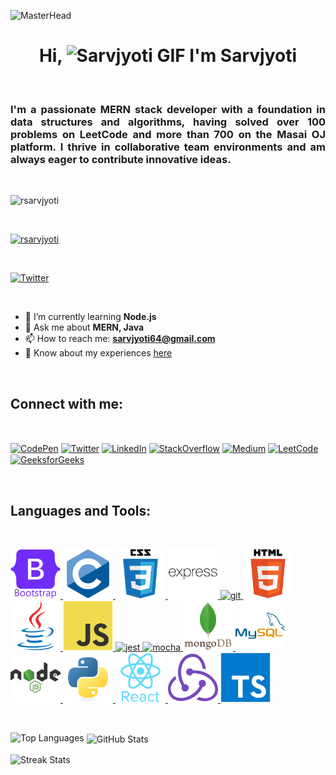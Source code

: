 ![MasterHead](https://user-images.githubusercontent.com/74038190/212284136-03988914-d899-44b4-b1d9-4eeccf656e44.gif)

<h1 align="center">Hi, 
   <img width="80px" src="https://user-images.githubusercontent.com/74038190/214644152-52f47eb3-5e31-4f47-8758-05c9468d5596.gif" alt="Sarvjyoti GIF" />
    I'm Sarvjyoti
</h1>
<br>
<h3 align="justify" >I'm a passionate MERN stack developer with a foundation in data structures and algorithms, having solved over 100 problems on LeetCode and more than 700 on the Masai OJ platform. I thrive in collaborative team environments and am always eager to contribute innovative ideas.</h3>
<br>

<p align="left"> <img src="https://komarev.com/ghpvc/?username=rsarvjyoti&label=Profile%20views&color=0e75b6&style=flat" alt="rsarvjyoti" /> </p>
<br>

<p align="left"> <a href="https://github.com/ryo-ma/github-profile-trophy"><img src="https://github-profile-trophy.vercel.app/?username=rsarvjyoti" alt="rsarvjyoti" /></a> </p>
<br>

<p align="left"> <a href="https://twitter.com/sarvjyoti4" target="blank"><img src="https://img.shields.io/twitter/follow/sarvjyoti4?logo=twitter&style=for-the-badge" alt="Twitter" /></a> </p>
<br>


- 🌱 I’m currently learning **Node.js**
- 💬 Ask me about **MERN, Java**
- 📫 How to reach me: **sarvjyoti64@gmail.com**
- 📄 Know about my experiences [here](https://drive.google.com/file/d/1pc15sr6P2ab4NB2A7OI35UfvYR4Dy-mY/view?usp=sharing)

<br>

## Connect with me: 
<br>
<p align="left">
<a href="https://codepen.io/sarvjyoti" target="blank"><img align="center" src="https://raw.githubusercontent.com/rahuldkjain/github-profile-readme-generator/master/src/images/icons/Social/codepen.svg" alt="CodePen" height="50" width="50" /></a>
<a href="https://twitter.com/sarvjyoti4" target="blank"><img align="center" src="https://raw.githubusercontent.com/rahuldkjain/github-profile-readme-generator/master/src/images/icons/Social/twitter.svg" alt="Twitter" height="50" width="50" /></a>
<a href="https://linkedin.com/in/sarvjyoti05/" target="blank"><img align="center" src="https://raw.githubusercontent.com/rahuldkjain/github-profile-readme-generator/master/src/images/icons/Social/linked-in-alt.svg" alt="LinkedIn" height="50" width="50" /></a>
<a href="https://stackoverflow.com/users/25187638/sarv-jyoti" target="blank"><img align="center" src="https://raw.githubusercontent.com/rahuldkjain/github-profile-readme-generator/master/src/images/icons/Social/stack-overflow.svg" alt="StackOverflow" height="50" width="50" /></a>
<a href="https://medium.com/sarvjyoti055" target="blank"><img align="center" src="https://raw.githubusercontent.com/rahuldkjain/github-profile-readme-generator/master/src/images/icons/Social/medium.svg" alt="Medium" height="50" width="50" /></a>
<a href="https://leetcode.com/u/sarvjyoti0508/" target="blank"><img align="center" src="https://raw.githubusercontent.com/rahuldkjain/github-profile-readme-generator/master/src/images/icons/Social/leet-code.svg" alt="LeetCode" height="50" width="50" /></a>
<a href="https://www.geeksforgeeks.org/user/sarvjy4m2j/" target="blank"><img align="center" src="https://raw.githubusercontent.com/rahuldkjain/github-profile-readme-generator/master/src/images/icons/Social/geeks-for-geeks.svg" alt="GeeksforGeeks" height="50" width="50" /></a>
</p>

<br>

## Languages and Tools:
<br>

<p align="left"> 
<a href="https://getbootstrap.com" target="_blank" rel="noreferrer"> <img width="80px" height="80" src="https://raw.githubusercontent.com/devicons/devicon/master/icons/bootstrap/bootstrap-plain-wordmark.svg" alt="bootstrap" width="40" height="40"/> </a> 
<a href="https://www.cprogramming.com/" target="_blank" rel="noreferrer"> <img width="80px" height="80" src="https://raw.githubusercontent.com/devicons/devicon/master/icons/c/c-original.svg" alt="c" width="40" height="40"/> </a> 
<a href="https://www.w3schools.com/css/" target="_blank" rel="noreferrer"> <img width="80px" height="80" src="https://raw.githubusercontent.com/devicons/devicon/master/icons/css3/css3-original-wordmark.svg" alt="css3" width="40" height="40"/> </a> 
<a href="https://expressjs.com" target="_blank" rel="noreferrer"> <img width="80px" height="80" src="https://raw.githubusercontent.com/devicons/devicon/master/icons/express/express-original-wordmark.svg" alt="express" width="40" height="40"/> </a> 
<a href="https://git-scm.com/" target="_blank" rel="noreferrer"> <img width="80px" height="80" src="https://www.vectorlogo.zone/logos/git-scm/git-scm-icon.svg" alt="git" width="40" height="40"/> </a> 
<a href="https://www.w3.org/html/" target="_blank" rel="noreferrer"> <img width="80px" height="80" src="https://raw.githubusercontent.com/devicons/devicon/master/icons/html5/html5-original-wordmark.svg" alt="html5" width="40" height="40"/> </a> 
<a href="https://www.java.com" target="_blank" rel="noreferrer"> <img width="80px" height="80" src="https://raw.githubusercontent.com/devicons/devicon/master/icons/java/java-original.svg" alt="java" width="40" height="40"/> </a> 
<a href="https://developer.mozilla.org/en-US/docs/Web/JavaScript" target="_blank" rel="noreferrer"> <img width="80px" height="80" src="https://raw.githubusercontent.com/devicons/devicon/master/icons/javascript/javascript-original.svg" alt="javascript" width="40" height="40"/> </a> 
<a href="https://jestjs.io" target="_blank" rel="noreferrer"> <img width="80px" height="80" src="https://www.vectorlogo.zone/logos/jestjsio/jestjsio-icon.svg" alt="jest" width="40" height="40"/> </a> 
<a href="https://mochajs.org" target="_blank" rel="noreferrer"> <img width="80px" height="80" src="https://www.vectorlogo.zone/logos/mochajs/mochajs-icon.svg" alt="mocha" width="40" height="40"/> </a> 
<a href="https://www.mongodb.com/" target="_blank" rel="noreferrer"> <img width="80px" height="80" src="https://raw.githubusercontent.com/devicons/devicon/master/icons/mongodb/mongodb-original-wordmark.svg" alt="mongodb" width="40" height="40"/> </a> 
<a href="https://www.mysql.com/" target="_blank" rel="noreferrer"> <img width="80px" height="80" src="https://raw.githubusercontent.com/devicons/devicon/master/icons/mysql/mysql-original-wordmark.svg" alt="mysql" width="40" height="40"/> </a> 
<a href="https://nodejs.org" target="_blank" rel="noreferrer"> <img width="80px" height="80" src="https://raw.githubusercontent.com/devicons/devicon/master/icons/nodejs/nodejs-original-wordmark.svg" alt="nodejs" width="40" height="40"/> </a> 
<a href="https://www.python.org" target="_blank" rel="noreferrer"> <img width="80px" height="80" src="https://raw.githubusercontent.com/devicons/devicon/master/icons/python/python-original.svg" alt="python" width="40" height="40"/> </a> 
<a href="https://reactjs.org/" target="_blank" rel="noreferrer"> <img width="80px" height="80" src="https://raw.githubusercontent.com/devicons/devicon/master/icons/react/react-original-wordmark.svg" alt="react" width="40" height="40"/> </a> 
<a href="https://redux.js.org" target="_blank" rel="noreferrer"> <img width="80px" height="80" src="https://raw.githubusercontent.com/devicons/devicon/master/icons/redux/redux-original.svg" alt="redux" width="40" height="40"/> </a> 
<a href="https://www.typescriptlang.org/" target="_blank" rel="noreferrer"> <img width="80px" height="80" src="https://raw.githubusercontent.com/devicons/devicon/master/icons/typescript/typescript-original.svg" alt="typescript" width="40" height="40"/> </a> 
</p>
<br>


<p><img align="left" src="https://github-readme-stats.vercel.app/api/top-langs?username=rsarvjyoti&show_icons=true&locale=en&layout=compact" alt="Top Languages" /></p>

<p>&nbsp;<img align="center" src="https://github-readme-stats.vercel.app/api?username=rsarvjyoti&show_icons=true&locale=en" alt="GitHub Stats" /></p>

<p><img align="center" src="https://github-readme-streak-stats.herokuapp.com/?user=rsarvjyoti&" alt="Streak Stats" /></p>

